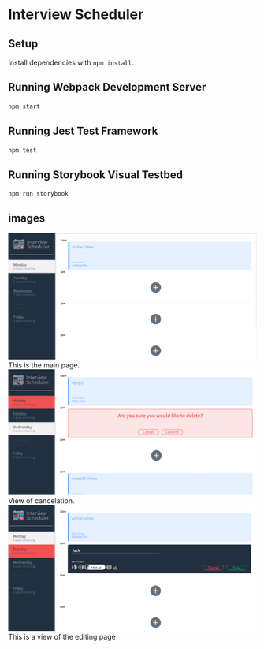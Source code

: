 # Interview Scheduler

## Setup

Install dependencies with `npm install`.

## Running Webpack Development Server

```sh
npm start
```

## Running Jest Test Framework

```sh
npm test
```

## Running Storybook Visual Testbed

```sh
npm run storybook
```


## images
!["Main view"](https://github.com/jordanj83/scheduler/blob/master/public/docs/Main%20view.PNG?raw=true)
This is the main page.
!["Cancel view"](https://github.com/jordanj83/scheduler/blob/master/public/docs/canceliing%20view.PNG?raw=true)
View of cancelation.
!["View of editing"](https://github.com/jordanj83/scheduler/blob/master/public/docs/edit%20view.PNG?raw=true)
This is a view of the editing page